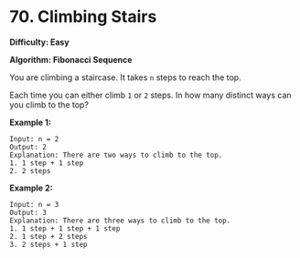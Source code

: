 # 70. Climbing Stairs

**Difficulty: Easy**

**Algorithm: Fibonacci Sequence**

You are climbing a staircase. It takes `n` steps to reach the top.

Each time you can either climb `1` or `2` steps. In how many distinct ways can you climb to the top?



**Example 1:**

```
Input: n = 2
Output: 2
Explanation: There are two ways to climb to the top.
1. 1 step + 1 step
2. 2 steps
```

**Example 2:**

```
Input: n = 3
Output: 3
Explanation: There are three ways to climb to the top.
1. 1 step + 1 step + 1 step
2. 1 step + 2 steps
3. 2 steps + 1 step
```